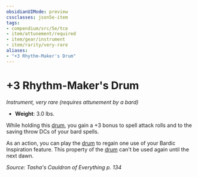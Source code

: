 ```yaml
---
obsidianUIMode: preview
cssclasses: json5e-item
tags:
- compendium/src/5e/tce
- item/attunement/required
- item/gear/instrument
- item/rarity/very-rare
aliases: 
- "+3 Rhythm-Maker's Drum"
---
```

# +3 Rhythm-Maker's Drum
*Instrument, very rare (requires attunement by a bard)*  

- **Weight**: 3.0 lbs.

While holding this [drum](5E2014官方资源/items/drum.md), you gain a +3 bonus to spell attack rolls and to the saving throw DCs of your bard spells.

As an action, you can play the [drum](5E2014官方资源/items/drum.md) to regain one use of your Bardic Inspiration feature. This property of the [drum](5E2014官方资源/items/drum.md) can't be used again until the next dawn.

*Source: Tasha's Cauldron of Everything p. 134*